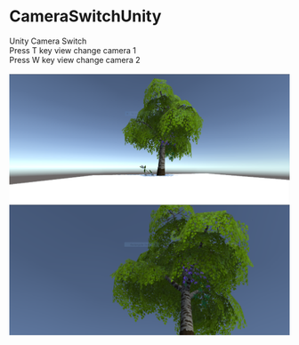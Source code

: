 # CameraSwitchUnity

Unity Camera Switch<br>
Press T key view change camera 1<br>
Press W key view change camera 2
<br><br>
<img src="https://github.com/chaudharybharat/CameraSwitchUnity/blob/master/camera1.PNG">
<img src="https://github.com/chaudharybharat/CameraSwitchUnity/blob/master/camera_2.PNG">
